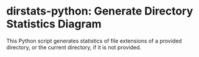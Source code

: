 # dirstats-python: Generate Directory Statistics Diagram

This Python script generates statistics of file extensions of a provided directory, or the current directory, if it is not provided.

